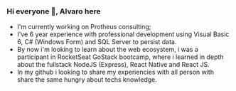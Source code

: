 ### Hi everyone 👋, Alvaro here

- I'm currently working on Protheus consulting;
- I've 6 year experience with professional development using Visual Basic 6, C# (Windows Form) and SQL Server to persist data.
- By now i'm looking to learn about the web ecosystem, i was a participant in RocketSeat GoStack bootcamp, where i learned in depth about the fullstack NodeJS (Express), React Native and React JS.
- In my github i looking to share my experiencies with all person with share the same hungry about techs knowledge.
